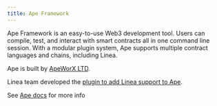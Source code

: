 ```yaml
---
title: Ape Framework
---
```


Ape Framework is an easy-to-use Web3 development tool. Users can compile, test, and interact with smart contracts all in one command line session. With a modular plugin system, Ape supports multiple contract languages and chains, including Linea.

Ape is built by [ApeWorX LTD](https://www.apeworx.io/).

Linea team developed the [plugin to add Linea support to Ape](https://github.com/Consensys/ape-linea).

See [Ape docs](https://docs.apeworx.io/ape/stable/index.html) for more info
